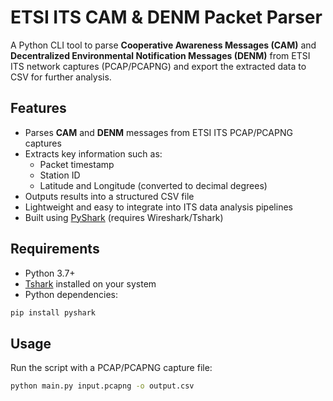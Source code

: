 # ETSI ITS CAM & DENM Packet Parser

A Python CLI tool to parse **Cooperative Awareness Messages (CAM)** and **Decentralized Environmental Notification Messages (DENM)** from ETSI ITS network captures (PCAP/PCAPNG) and export the extracted data to CSV for further analysis.

## Features
- Parses **CAM** and **DENM** messages from ETSI ITS PCAP/PCAPNG captures
- Extracts key information such as:
  - Packet timestamp
  - Station ID
  - Latitude and Longitude (converted to decimal degrees)
- Outputs results into a structured CSV file
- Lightweight and easy to integrate into ITS data analysis pipelines
- Built using [PyShark](https://github.com/KimiNewt/pyshark) (requires Wireshark/Tshark)

## Requirements
- Python 3.7+
- [Tshark](https://www.wireshark.org/docs/man-pages/tshark.html) installed on your system
- Python dependencies:
```bash
pip install pyshark
```

## Usage
Run the script with a PCAP/PCAPNG capture file:
```bash
python main.py input.pcapng -o output.csv
```


